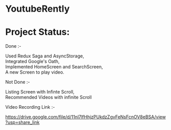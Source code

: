 # YoutubeRently
# Project Status: 
Done :-

 Used Redux Saga and AsyncStorage,   
 Integrated Google's Oath,   
 Implemented HomeScreen and SearchScreen,  
 A new Screen to play video.  

Not Done :- 

 Listing Screen with Infinte Scroll,  
 Recommended Videos with infinite Scroll

Video Recording Link :- 

https://drive.google.com/file/d/11nl7lfHhjzPUkdzZgvFeNsFcnOV8eBSA/view?usp=share_link

